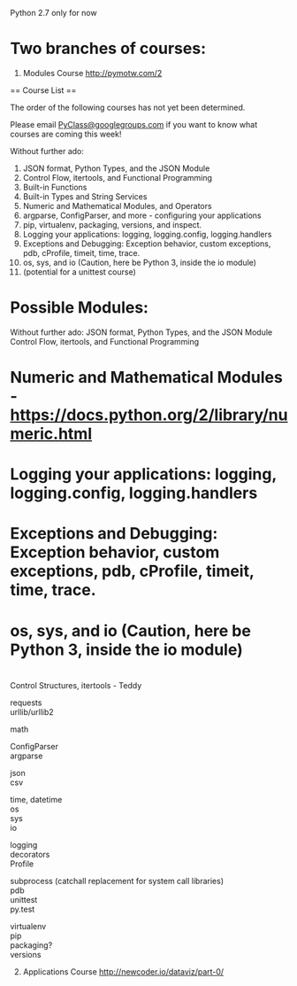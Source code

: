 
Python 2.7 only for now

Two branches of courses:
======
1. Modules Course
http://pymotw.com/2




== Course List ==

The order of the following courses has not yet been determined.  

Please email PyClass@googlegroups.com if you want to know what courses are coming this week!

Without further ado:
1. JSON format, Python Types, and the JSON Module
2. Control Flow, itertools, and Functional Programming
3. Built-in Functions
4. Built-in Types and String Services
5. Numeric and Mathematical Modules, and Operators
6. argparse, ConfigParser, and more - configuring your applications
7. pip, virtualenv, packaging, versions, and inspect.
8. Logging your applications: logging, logging.config, logging.handlers
9. Exceptions and Debugging: Exception behavior, custom exceptions, pdb, cProfile, timeit, time, trace.
10. os, sys, and io (Caution, here be Python 3, inside the io module)
11. (potential for a unittest course)




Possible Modules:
=====

Without further ado:
 JSON format, Python Types, and the JSON Module 
 Control Flow, itertools, and Functional Programming
# Numeric and Mathematical Modules - https://docs.python.org/2/library/numeric.html
# Logging your applications: logging, logging.config, logging.handlers
# Exceptions and Debugging: Exception behavior, custom exceptions, pdb, cProfile, timeit, time, trace.
# os, sys, and io (Caution, here be Python 3, inside the io module)
#


Control Structures, itertools - Teddy    
    
requests    
urllib/urllib2    
    
math    
    
ConfigParser    
argparse    
    
json    
csv    
    
time, datetime    
os    
sys    
io    
    
logging    
decorators    
Profile    
    
        
subprocess (catchall replacement for system call libraries)    
pdb    
unittest    
py.test    
    
virtualenv    
pip    
packaging?    
versions    


2. Applications Course
http://newcoder.io/dataviz/part-0/
